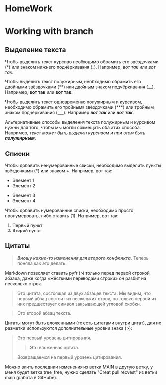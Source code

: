 # HomeWork
# Working with branch

## Выделение текста

Чтобы выделить текст курсиво необходимо обрамить его звёздочками (*) или знаком нижнего подчёркивания (_). Например, *вот так* или _вот так_.

Чтобы выделить текст полужирным, необходимо обрамить его двойными звёздочками (**) или двойным знаком подчёркивания (__). Например, **вот так** или __вот так__.

Чтобы выделить текст одновременно полужирным и курсивом, необходимо обрамить его тройными звёздочками (***) или тройным знаком подчёркивания (___). Например ***вот так*** или ___вот так___.

Альтернативные способы выделения текста полужирным и курсивом нужны для того, чтобы мы могли совмещать оба этих способа. Например, _текст может быть выделен курсивом и при этом быть **полужирным**_.

## Списки

Чтобы добавить ненумерованные списки, необходимо выделить пункты звёздочками (*) или знаком +.
Например, вот так:

* Элемент 1
* Элемент 2
+ Элемент 3
+ Элемент 4

Чтобы добавить нумерованние списки, необходимо просто пронумеровать, либо ставить (1). Например, вот так:

1. Первый пункт
1. Второй пункт

## Цитаты

> ***Вношу какие-то изменения для второго конфликта.*** Теперь поняла как это делать.

Markdown позволяет ставить pyfr (>) только перед первой строкой абзаца, даже когда «жёсткими переводами строки» он разбит на несколько строк.

> Это цитата, состоящая из двух абзацев текста. Мы видим, что первый
абзац состоит из нескольких строк, но только первой из них предшествует
символ закрывающей угловой скобки.

> Это второй абзац текста.

Цитаты могут быть вложенными (то есть цитатами внутри цитат), для их разметки используются дополнительные уровни знака (>):

> Это первый уровень цитирования.
>
> > Это вложенная цитата.
>
> Возвращаемся на первый уровень цитирования.

Можно влить последнии изменения из ветки MAIN в другую ветку, у меня будет ветка tree_free, нужно сделать "Creat pull recvest" из ветки main (работа в GitHubе).

